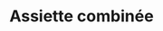 ---
title: "Assiette combinée"
description: "Bâtonnets de poulet, poppers jalapeño, rondelles d'oignon, bâtonnets de fromage et frites (servis avec sauces aux prunes et à l'ail)"
price_s: ""
price_l: "15"
weight: "16"
---